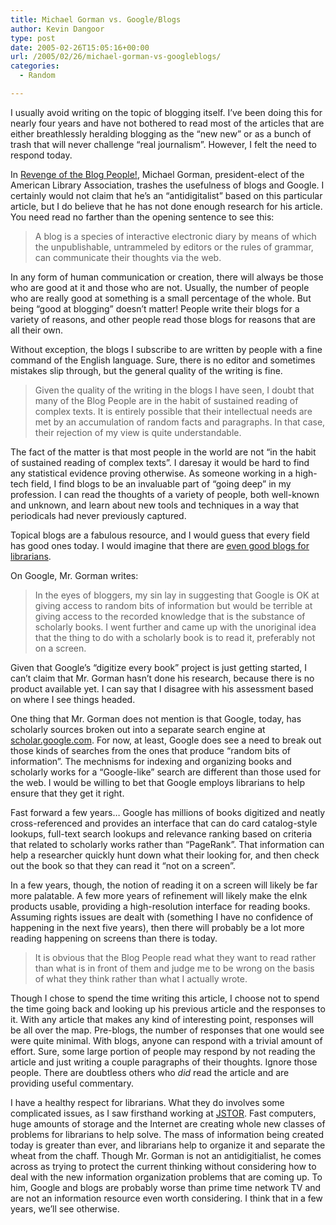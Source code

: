 ```yaml
---
title: Michael Gorman vs. Google/Blogs
author: Kevin Dangoor
type: post
date: 2005-02-26T15:05:16+00:00
url: /2005/02/26/michael-gorman-vs-googleblogs/
categories:
  - Random

---
```

I usually avoid writing on the topic of blogging itself. I&#8217;ve been doing this for nearly four years and have not bothered to read most of the articles that are either breathlessly heralding blogging as the &#8220;new new&#8221; or as a bunch of trash that will never challenge &#8220;real journalism&#8221;. However, I felt the need to respond today.

In [Revenge of the Blog People!][1], Michael Gorman, president-elect of the American Library Association, trashes the usefulness of blogs and Google. I certainly would not claim that he&#8217;s an &#8220;antidigitalist&#8221; based on this particular article, but I do believe that he has not done enough research for his article. You need read no farther than the opening sentence to see this:

> A blog is a species of interactive electronic diary by means of which the unpublishable, untrammeled by editors or the rules of grammar, can communicate their thoughts via the web.

In any form of human communication or creation, there will always be those who are good at it and those who are not. Usually, the number of people who are really good at something is a small percentage of the whole. But being &#8220;good at blogging&#8221; doesn&#8217;t matter! People write their blogs for a variety of reasons, and other people read those blogs for reasons that are all their own.

Without exception, the blogs I subscribe to are written by people with a fine command of the English language. Sure, there is no editor and sometimes mistakes slip through, but the general quality of the writing is fine.

> Given the quality of the writing in the blogs I have seen, I doubt that many of the Blog People are in the habit of sustained reading of complex texts. It is entirely possible that their intellectual needs are met by an accumulation of random facts and paragraphs. In that case, their rejection of my view is quite understandable.

The fact of the matter is that most people in the world are not &#8220;in the habit of sustained reading of complex texts&#8221;. I daresay it would be hard to find any statistical evidence proving otherwise. As someone working in a high-tech field, I find blogs to be an invaluable part of &#8220;going deep&#8221; in my profession. I can read the thoughts of a variety of people, both well-known and unknown, and learn about new tools and techniques in a way that periodicals had never previously captured.

Topical blogs are a fabulous resource, and I would guess that every field has good ones today. I would imagine that there are [even good blogs for librarians][2].
  
On Google, Mr. Gorman writes:

> In the eyes of bloggers, my sin lay in suggesting that Google is OK at giving access to random bits of information but would be terrible at giving access to the recorded knowledge that is the substance of scholarly books. I went further and came up with the unoriginal idea that the thing to do with a scholarly book is to read it, preferably not on a screen.

Given that Google&#8217;s &#8220;digitize every book&#8221; project is just getting started, I can&#8217;t claim that Mr. Gorman hasn&#8217;t done his research, because there is no product available yet. I can say that I disagree with his assessment based on where I see things headed.

One thing that Mr. Gorman does not mention is that Google, today, has scholarly sources broken out into a separate search engine at [scholar.google.com][3]. For now, at least, Google does see a need to break out those kinds of searches from the ones that produce &#8220;random bits of information&#8221;. The mechnisms for indexing and organizing books and scholarly works for a &#8220;Google-like&#8221; search are different than those used for the web. I would be willing to bet that Google employs librarians to help ensure that they get it right.

Fast forward a few years&#8230; Google has millions of books digitized and neatly cross-referenced and provides an interface that can do card catalog-style lookups, full-text search lookups and relevance ranking based on criteria that related to scholarly works rather than &#8220;PageRank&#8221;. That information can help a researcher quickly hunt down what their looking for, and then check out the book so that they can read it &#8220;not on a screen&#8221;. 

In a few years, though, the notion of reading it on a screen will likely be far more palatable. A few more years of refinement will likely make the eInk products usable, providing a high-resolution interface for reading books. Assuming rights issues are dealt with (something I have no confidence of happening in the next five years), then there will probably be a lot more reading happening on screens than there is today.

> It is obvious that the Blog People read what they want to read rather than what is in front of them and judge me to be wrong on the basis of what they think rather than what I actually wrote.

Though I chose to spend the time writing this article, I choose not to spend the time going back and looking up his previous article and the responses to it. With any article that makes any kind of interesting point, responses will be all over the map. Pre-blogs, the number of responses that one would see were quite minimal. With blogs, anyone can respond with a trivial amount of effort. Sure, some large portion of people may respond by not reading the article and just writing a couple paragraphs of their thoughts. Ignore those people. There are doubtless others who _did_ read the article and are providing useful commentary.

I have a healthy respect for librarians. What they do involves some complicated issues, as I saw firsthand working at [JSTOR][4]. Fast computers, huge amounts of storage and the Internet are creating whole new classes of problems for librarians to help solve. The mass of information being created today is greater than ever, and librarians help to organize it and separate the wheat from the chaff. Though Mr. Gorman is not an antidigitialist, he comes across as trying to protect the current thinking without considering how to deal with the new information organization problems that are coming up. To him, Google and blogs are probably worse than prime time network TV and are not an information resource even worth considering. I think that in a few years, we&#8217;ll see otherwise.

 [1]: http://www.libraryjournal.com/article/CA502009?display=BackTalkNews&industry=BackTalk&industryid=3767&verticalid=151 "Library Journal - Revenge of the Blog People!"
 [2]: http://www.libdex.com/weblogs.html
 [3]: http://scholar.google.com
 [4]: http://jstor.org